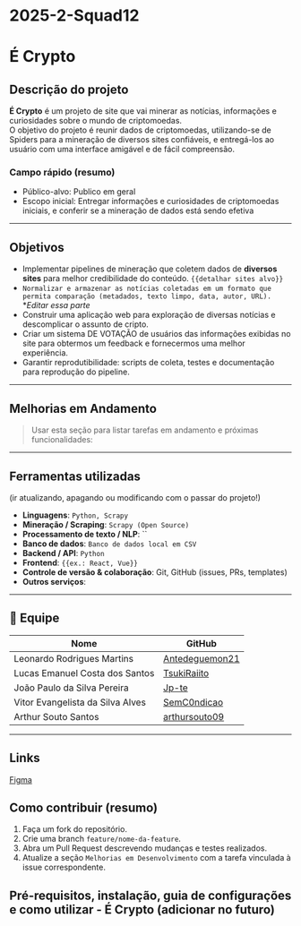 # 2025-2-Squad12
# É Crypto

## Descrição do projeto
**É Crypto** é um projeto de site que vai minerar as notícias, informações e curiosidades sobre o mundo de criptomoedas.  
O objetivo do projeto é reunir dados de criptomoedas, utilizando-se de Spiders para a mineração de diversos sites confiáveis, e entregá-los ao usuário com uma interface amigável e de fácil compreensão.
>

### Campo rápido (resumo)
- Público-alvo: Publico em geral
- Escopo inicial: Entregar informações e curiosidades de criptomoedas iniciais, e conferir se a mineração de dados está sendo efetiva

---

## Objetivos
- Implementar pipelines de mineração que coletem dados de **diversos sites** para melhor credibilidade do conteúdo. `{{detalhar sites alvo}}`  
- `Normalizar e armazenar as notícias coletadas em um formato que permita comparação (metadados, texto limpo, data, autor, URL).  ` **Editar essa parte*
- Construir uma aplicação web para exploração de diversas notícias e descomplicar o assunto de cripto.  
- Criar um sistema DE VOTAÇÃO de usuários das informações exibidas no site para obtermos um feedback e fornecermos uma melhor experiência.  
- Garantir reprodutibilidade: scripts de coleta, testes e documentação para reprodução do pipeline.

---

## Melhorias em Andamento
> Usar esta seção para listar tarefas em andamento e próximas funcionalidades:



---

## Ferramentas utilizadas

(ir atualizando, apagando ou modificando com o passar do projeto!)

- **Linguagens**: `Python, Scrapy `  
- **Mineração / Scraping**: `Scrapy (Open Source)`  
- **Processamento de texto / NLP**: ``  
- **Banco de dados**: `Banco de dados local em CSV`  
- **Backend / API**: `Python`  
- **Frontend**: `{{ex.: React, Vue}}`      
- **Controle de versão & colaboração**: Git, GitHub (issues, PRs, templates)  
- **Outros serviços**:

---

## 👥 Equipe

| Nome | GitHub |
|------|--------|
| Leonardo Rodrigues Martins | [Antedeguemon21](https://github.com/Antedeguemon21) |
| Lucas Emanuel Costa dos Santos  | [TsukiRaiito](https://github.com/TsukiRaiito) |
| João Paulo da Silva Pereira  | [Jp-te](https://github.com/Jp-te) |
| Vitor Evangelista da Silva Alves | [SemC0ndicao](https://github.com/SemC0ndicao) |
| Arthur Souto Santos | [arthursouto09](https://github.com/arthursouto09) |
---

## Links 

[Figma](https://www.figma.com/board/gPmz4LuhI7kQ9tcnGLQGlx/GRUPO-12---%C3%89-FAKE?node-id=0-1&t=DRm0SywJFQwlmW23-1)
## Como contribuir (resumo)
1. Faça um fork do repositório.  
2. Crie uma branch `feature/nome-da-feature`.  
3. Abra um Pull Request descrevendo mudanças e testes realizados.  
4. Atualize a seção `Melhorias em Desenvolvimento` com a tarefa vinculada à issue correspondente.

## Pré-requisitos, instalação, guia de configurações e como utilizar - É Crypto (adicionar no futuro)


